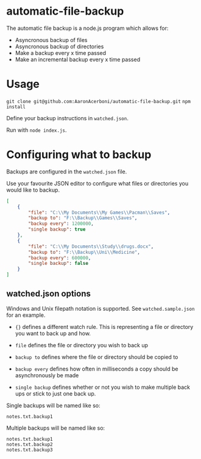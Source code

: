 automatic-file-backup
=====================

The automatic file backup is a node.js program which allows for:

- Asyncronous backup of files
- Asyncronous backup of directories
- Make a backup every x time passed
- Make an incremental backup every x time passed

Usage
=====================

`git clone git@github.com:AaronAcerboni/automatic-file-backup.git`
`npm install`

Define your backup instructions in `watched.json`.

Run with `node index.js`.

Configuring what to backup
==========================

Backups are configured in the `watched.json` file. 

Use your favourite JSON editor to configure what files or directories you would 
like to backup.

```JSON
[
	{
		"file": "C:\\My Documents\\My Games\\Pacman\\Saves",
		"backup to": "F:\\Backup\\Games\\Saves",
		"backup every": 1200000,
		"single backup": true
	},
	{
		"file": "C:\\My Documents\\Study\\drugs.docx",
		"backup to": "F:\\Backup\\Uni\\Medicine",
		"backup every": 600000,
		"single backup": false
	}
]
```

## watched.json options

Windows and Unix filepath notation is supported. See `watched.sample.json` for an example.

- `{}` defines a different watch rule. This is representing a file or directory you want 
to back up and how.

- `file` defines the file or directory you wish to back up

- `backup to` defines where the file or directory should be copied to

- `backup every` defines how often in milliseconds a copy should be asynchronously be made

- `single backup` defines whether or not you wish to make multiple back ups or stick to just one back up.

Single backups will be named like so:

```
notes.txt.backup1
```

Multiple backups will be named like so:

```
notes.txt.backup1
notes.txt.backup2
notes.txt.backup3
```

